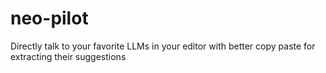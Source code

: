 # neo-pilot
Directly talk to your favorite LLMs in your editor with better copy paste for extracting their suggestions
